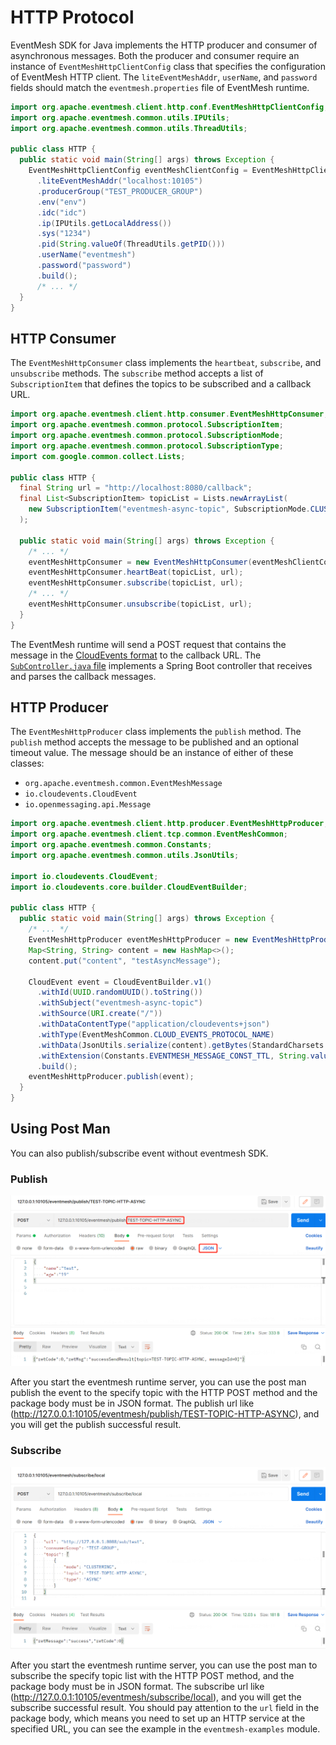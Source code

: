 # HTTP Protocol

EventMesh SDK for Java implements the HTTP producer and consumer of asynchronous messages. Both the producer and consumer require an instance of `EventMeshHttpClientConfig` class that specifies the configuration of EventMesh HTTP client. The `liteEventMeshAddr`, `userName`, and `password` fields should match the `eventmesh.properties` file of EventMesh runtime.

```java
import org.apache.eventmesh.client.http.conf.EventMeshHttpClientConfig;
import org.apache.eventmesh.common.utils.IPUtils;
import org.apache.eventmesh.common.utils.ThreadUtils;

public class HTTP {
  public static void main(String[] args) throws Exception {
    EventMeshHttpClientConfig eventMeshClientConfig = EventMeshHttpClientConfig.builder()
      .liteEventMeshAddr("localhost:10105")
      .producerGroup("TEST_PRODUCER_GROUP")
      .env("env")
      .idc("idc")
      .ip(IPUtils.getLocalAddress())
      .sys("1234")
      .pid(String.valueOf(ThreadUtils.getPID()))
      .userName("eventmesh")
      .password("password")
      .build();
      /* ... */
  }
}
```

## HTTP Consumer

The `EventMeshHttpConsumer` class implements the `heartbeat`, `subscribe`, and `unsubscribe` methods. The `subscribe` method accepts a list of `SubscriptionItem` that defines the topics to be subscribed and a callback URL.

```java
import org.apache.eventmesh.client.http.consumer.EventMeshHttpConsumer;
import org.apache.eventmesh.common.protocol.SubscriptionItem;
import org.apache.eventmesh.common.protocol.SubscriptionMode;
import org.apache.eventmesh.common.protocol.SubscriptionType;
import com.google.common.collect.Lists;

public class HTTP {
  final String url = "http://localhost:8080/callback";
  final List<SubscriptionItem> topicList = Lists.newArrayList(
    new SubscriptionItem("eventmesh-async-topic", SubscriptionMode.CLUSTERING, SubscriptionType.ASYNC)
  );

  public static void main(String[] args) throws Exception {
    /* ... */
    eventMeshHttpConsumer = new EventMeshHttpConsumer(eventMeshClientConfig);
    eventMeshHttpConsumer.heartBeat(topicList, url);
    eventMeshHttpConsumer.subscribe(topicList, url);
    /* ... */
    eventMeshHttpConsumer.unsubscribe(topicList, url);
  }
}
```

The EventMesh runtime will send a POST request that contains the message in the [CloudEvents format](https://github.com/cloudevents/spec) to the callback URL. The [`SubController.java` file](https://github.com/apache/incubator-eventmesh/blob/master/eventmesh-examples/src/main/java/org/apache/eventmesh/http/demo/sub/controller/SubController.java) implements a Spring Boot controller that receives and parses the callback messages.

## HTTP Producer

The `EventMeshHttpProducer` class implements the `publish` method. The `publish` method accepts the message to be published and an optional timeout value. The message should be an instance of either of these classes:

- `org.apache.eventmesh.common.EventMeshMessage`
- `io.cloudevents.CloudEvent`
- `io.openmessaging.api.Message`

```java
import org.apache.eventmesh.client.http.producer.EventMeshHttpProducer;
import org.apache.eventmesh.client.tcp.common.EventMeshCommon;
import org.apache.eventmesh.common.Constants;
import org.apache.eventmesh.common.utils.JsonUtils;

import io.cloudevents.CloudEvent;
import io.cloudevents.core.builder.CloudEventBuilder;

public class HTTP {
  public static void main(String[] args) throws Exception {
    /* ... */
    EventMeshHttpProducer eventMeshHttpProducer = new EventMeshHttpProducer(eventMeshClientConfig);
    Map<String, String> content = new HashMap<>();
    content.put("content", "testAsyncMessage");

    CloudEvent event = CloudEventBuilder.v1()
      .withId(UUID.randomUUID().toString())
      .withSubject("eventmesh-async-topic")
      .withSource(URI.create("/"))
      .withDataContentType("application/cloudevents+json")
      .withType(EventMeshCommon.CLOUD_EVENTS_PROTOCOL_NAME)
      .withData(JsonUtils.serialize(content).getBytes(StandardCharsets.UTF_8))
      .withExtension(Constants.EVENTMESH_MESSAGE_CONST_TTL, String.valueOf(4 * 1000))
      .build();
    eventMeshHttpProducer.publish(event);
  }
}
```

## Using Post Man

You can also publish/subscribe event without eventmesh SDK.

### Publish

![image-post-man-publish](../../images/examples/post-man-publish.png)

After you start the eventmesh runtime server, you can use the post man publish the event to the specify topic with the HTTP POST method and the package body must be in JSON format. The publish url like (http://127.0.0.1:10105/eventmesh/publish/TEST-TOPIC-HTTP-ASYNC), and you will get the publish successful result.

### Subscribe

![image-post-man-subscribe](../../images/examples/post-man-subscribe.png)

After you start the eventmesh runtime server, you can use the post man to subscribe the specify topic list  with the HTTP POST method, and the package body must be in JSON format. The subscribe url like (http://127.0.0.1:10105/eventmesh/subscribe/local), and you will get the subscribe successful result. You should pay attention to the `url` field in the package body, which means you need to set up an HTTP service at the specified URL, you can see the example in the `eventmesh-examples` module.
